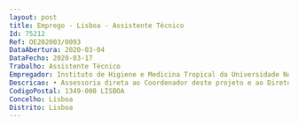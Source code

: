 ```yaml
--- 
layout: post
title: Emprego - Lisboa - Assistente Técnico
Id: 75212
Ref: OE202003/0093
DataAbertura: 2020-03-04
DataFecho: 2020-03-17
Trabalho: Assistente Técnico
Empregador: Instituto de Higiene e Medicina Tropical da Universidade Nova de Lisboa - NOVA Institute of Hygiene
Descricao: • Assessoria direta ao Coordenador deste projeto e ao Diretor do GHTM • Gestão administrativa e financeira do GHTM adequadas aos procedimentos do IHMT e da entidade financiadora do projeto • Apoio administrativo aos membros e colaboradores do GHTM nas suas atividades relacionadas com o projeto.
CodigoPostal: 1349-008 LISBOA
Concelho: Lisboa
Distrito: Lisboa
--- 
```

